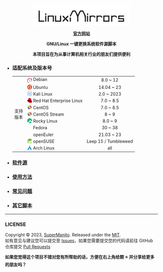 <p align="center">
  <a href="https://linuxmirrors.cn">
    <img src="./docs/assets/images/logo.png" width="320" alt="Material for MkDocs">
  </a>
</p>
<p align="center">
  <strong>
    <a href="https://linuxmirrors.cn">官方网站</a>
  </strong>
</p>
<p align="center">
  <strong>
    GNU/Linux 一键更换系统软件源脚本
  </strong>
</p>
<p align="center">
  <strong>
    本项目旨在为从事计算机相关行业的朋友们提供便利
  </strong>
</p>

- ### 适配系统及版本号

  <table>
  <tr>
      <td rowspan="12"> 支持<br/>版本<br/>
  </tr>
  <tr>
      <td><a href="https://www.debian.org" target="_blank"><img src="./docs/assets/images/icon/debian.svg" width="16" height="16" style="vertical-align: -0.45em"/></a>&nbsp;Debian</td>
      <td align="center">8.0 ~ 12</td>
  </tr>
  <tr>
      <td><a href="https://cn.ubuntu.com" target="_blank"><img src="./docs/assets/images/icon/ubuntu.svg" width="16" height="16" style="vertical-align: -0.15em"/></a>&nbsp;Ubuntu</td>
      <td align="center">14.04 ~ 23</td>
  </tr>
  <tr>
      <td><a href="https://www.kali.org" target="_blank"><img src="./docs/assets/images/icon/kali.svg" width="16" height="16" style="vertical-align: -0.15em"/></a>&nbsp;Kali Linux</td>
      <td align="center">2.0 ~ 2023</td>
  </tr>
  <tr>
      <td><a href="https://access.redhat.com/products/red-hat-enterprise-linux" target="_blank"><img src="./docs/assets/images/icon/redhat.svg" width="16" height="16" style="vertical-align: -0.15em"/></a>&nbsp;Red Hat Enterprise Linux</td>
      <td align="center">7.0 ~ 8.5</td>
  </tr>
  <tr>
      <td><a href="https://www.centos.org/centos-linux" target="_blank"><img src="./docs/assets/images/icon/centos.svg" width="16" height="16" style="vertical-align: -0.15em"/></a>&nbsp;CentOS</td>
      <td align="center">7.0 ~ 8.5</td>
  </tr>
  <tr>
      <td><a href="https://www.centos.org/centos-stream" target="_blank"><img src="./docs/assets/images/icon/centos.svg" width="16" height="16" style="vertical-align: -0.15em"/></a>&nbsp;CentOS Stream</td>
      <td align="center">8 ~ 9</td>
  </tr>
  <tr>
      <td><a href="https://rockylinux.org" target="_blank"><img src="./docs/assets/images/icon/rocky.svg" width="16" height="16" style="vertical-align: -0.15em"/></a>&nbsp;Rocky Linux</td>
      <td align="center">8.0 ~ 9</td>
  </tr>
  <tr>
      <td><a href="https://fedoraproject.org/zh-Hans" target="_blank"><img src="./docs/assets/images/icon/fedora.ico" width="16" height="16" style="vertical-align: -0.15em"/></a>&nbsp;Fedora</td>
      <td align="center">30 ~ 38</td>
  </tr>
  <tr>
      <td><a href="https://www.openeuler.org/zh" target="_blank"><img src="./docs/assets/images/icon/openeuler.ico" width="16" height="16" style="vertical-align: -0.15em"/></a>&nbsp;openEuler</td>
      <td align="center">21.03 ~ 23</td>
  </tr>
  <tr>
      <td><a href="https://www.opensuse.org" target="_blank"><img src="./docs/assets/images/icon/opensuse.svg" width="16" height="16" style="vertical-align: -0.15em"/></a>&nbsp;openSUSE</td>
      <td align="center">Leep 15 / Tumbleweed</td>
  </tr>
  <tr>
      <td><a href="https://archlinux.org" target="_blank"><img src="./docs/assets/images/icon/arch-linux.ico" width="16" height="16" style="vertical-align: -0.15em"/></a>&nbsp;Arch Linux</td>
      <td align="center">all</td>
  </tr>
  </table>

- ### [软件源](https://linuxmirrors.cn/Mirrors)
- ### [使用方法](https://linuxmirrors.cn/use)
- ### [常见问题](https://linuxmirrors.cn/help)
- ### [其它脚本](https://linuxmirrors.cn/other)

***

### LICENSE

Copyright © 2023, [SuperManito](https://github.com/SuperManito). Released under the [MIT](https://github.com/SuperManito/LinuxMirrors/blob/main/LICENSE).  
如有意见与建议您可以提交至 [Issues](https://github.com/SuperManito/LinuxMirrors/issues)，如果您需要提交您的代码请前往 GitHub 仓库提交 [Pull Requests](https://github.com/SuperManito/LinuxMirrors/pulls)

__如果您觉得这个项目不错对您有所帮助的话，方便在右上角给颗 ⭐ 并分享给更多的朋友吗？__
